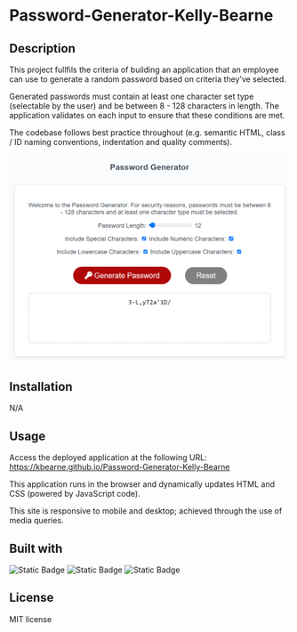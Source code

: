 # Password-Generator-Kelly-Bearne

## Description

This project fullfils the criteria of building an application that an employee can use to generate a random password based on criteria they’ve selected.

Generated passwords must contain at least one character set type (selectable by the user) and be between 8 - 128 characters in length. The application validates on each input to ensure that these conditions are met.

The codebase follows best practice throughout (e.g. semantic HTML, class / ID naming conventions, indentation and quality comments).

![Screenshot of the website](./assets/Application-Screenshot.png)

## Installation

N/A

## Usage

Access the deployed application at the following URL: https://kbearne.github.io/Password-Generator-Kelly-Bearne

This application runs in the browser and dynamically updates HTML and CSS (powered by JavaScript code). 

This site is responsive to mobile and desktop; achieved through the use of media queries.

## Built with

![Static Badge](https://img.shields.io/badge/HTML-blue) ![Static Badge](https://img.shields.io/badge/CSS-blue) ![Static Badge](https://img.shields.io/badge/JavaScript-blue)

## License

MIT license